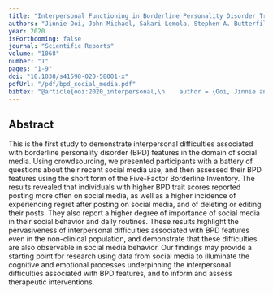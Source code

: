 ```yaml
--- 
title: "Interpersonal Functioning in Borderline Personality Disorder Traits: A Social Media Perspective"
authors: "Jinnie Ooi, John Michael, Sakari Lemola, Stephen A. Butterfill, Cynthia S. Q. Siew & Lukasz Walasek"
year: 2020
isForthcoming: false
journal: "Scientific Reports"
volume: "1068"
number: "1"
pages: "1-9"
doi: "10.1038/s41598-020-58001-x"
pdfUrl: "/pdf/bpd_social_media.pdf"
bibtex: "@article{ooi:2020_interpersonal,\n    author = {Ooi, Jinnie and Michael, John and Lemola, Sakari and Butterfill, Stephen and Siew, Cynthia S. Q. and Walasek, Lukasz},\n    date-added = {2020-04-15 12:38:52 +0100},\n    doi = {10.1038/s41598-020-58001-x},\n    issn = {2045-2322},\n    journal = {Scientific Reports},\n    language = {en},\n    month = {jan},\n    number = {1},\n    pages = {1--8},\n    publisher = {{Nature Publishing Group}},\n    shorttitle = {Interpersonal {{Functioning}} in {{Borderline Personality Disorder Traits}}},\n    title = {Interpersonal {{Functioning}} in {{Borderline Personality Disorder Traits}}: {{A Social Media Perspective}}},\n    volume = {10},\n    year = {2020},\n    bdsk-url-1 = {https://doi.org/10.1038/s41598-020-58001-x}\n}\n\n"
---
```



## Abstract

This is the first study to demonstrate interpersonal difficulties associated with borderline personality disorder (BPD) features in the domain of social media. Using crowdsourcing, we presented participants with a battery of questions about their recent social media use, and then assessed their BPD features using the short form of the Five-Factor Borderline Inventory. The results revealed that individuals with higher BPD trait scores reported posting more often on social media, as well as a higher incidence of experiencing regret after posting on social media, and of deleting or editing their posts. They also report a higher degree of importance of social media in their social behavior and daily routines. These results highlight the pervasiveness of interpersonal difficulties associated with BPD features even in the non-clinical population, and demonstrate that these difficulties are also observable in social media behavior. Our findings may provide a starting point for research using data from social media to illuminate the cognitive and emotional processes underpinning the interpersonal difficulties associated with BPD features, and to inform and assess therapeutic interventions.


